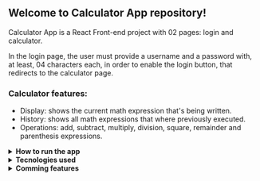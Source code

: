 ## Welcome to Calculator App repository!

Calculator App is a React Front-end project with 02 pages: login and calculator.

In the login page, the user must provide a username and a password with, at least, 04 characters each, in order to enable the login button, that redirects to the calculator page.

### Calculator features:

- Display: shows the current math expression that's being written.
- History: shows all math expressions that where previously executed.
- Operations: add, subtract, multiply, division, square, remainder and parenthesis expressions.

<details>
  <summary><strong>How to run the app</strong></summary><br />

  1. Clone the repository.

  - `git@github.com:FernandoCavalcantii/calculator-app.git`.
  
  2. Enter in the folder you just cloned.
  
  - `cd calculator-app`

  3. Install dependencies.

  - `npm install`

  4. Start.
  
  - `npm start`
</details>

<details>
<summary><strong>Tecnologies used</strong></summary><br />

- JavaScript.
- React.
- CSS.
- HTML.
</details>


<details>
<summary><strong>Comming features</strong></summary><br />

- Square root.
</details>

